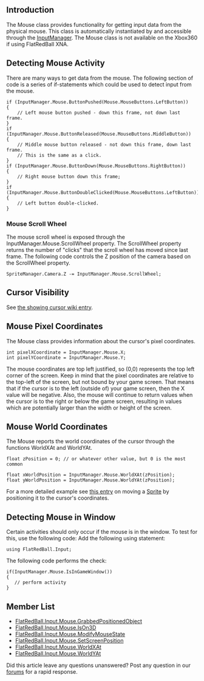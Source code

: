 ## Introduction

The Mouse class provides functionality for getting input data from the physical mouse. This class is automatically instantiated by and accessible through the [InputManager](/frb/docs/index.php?title=FlatRedBall.Input.InputManager "FlatRedBall.Input.InputManager"). The Mouse class is not available on the Xbox360 if using FlatRedBall XNA.

## Detecting Mouse Activity

There are many ways to get data from the mouse. The following section of code is a series of if-statements which could be used to detect input from the mouse.

    if (InputManager.Mouse.ButtonPushed(Mouse.MouseButtons.LeftButton))
    {
        // Left mouse button pushed - down this frame, not down last frame.
    }
    if (InputManager.Mouse.ButtonReleased(Mouse.MouseButtons.MiddleButton))
    {
        // Middle mouse button released - not down this frame, down last frame.
        // This is the same as a click.
    }
    if (InputManager.Mouse.ButtonDown(Mouse.MouseButtons.RightButton))
    {
        // Right mouse button down this frame;
    }
    if (InputManager.Mouse.ButtonDoubleClicked(Mouse.MouseButtons.LeftButton))
    {
        // Left button double-clicked.
    }

### Mouse Scroll Wheel

The mouse scroll wheel is exposed through the InputManager.Mouse.ScrollWheel property. The ScrollWheel property returns the number of "clicks" that the scroll wheel has moved since last frame. The following code controls the Z position of the camera based on the ScrollWheel property.

    SpriteManager.Camera.Z -= InputManager.Mouse.ScrollWheel;

## Cursor Visibility

See [the showing cursor wiki entry](/frb/docs/index.php?title=Microsoft.Xna.Framework.Game#Showing_Cursor "Microsoft.Xna.Framework.Game").

## Mouse Pixel Coordinates

The Mouse class provides information about the cursor's pixel coordinates.

    int pixelXCoordinate = InputManager.Mouse.X;
    int pixelYCoordinate = InputManager.Mouse.Y;

The mouse coordinates are top left justified, so (0,0) represents the top left corner of the screen. Keep in mind that the pixel coordinates are relative to the top-left of the screen, but not bound by your game screen. That means that if the cursor is to the left (outside of) your game screen, then the X value will be negative. Also, the mouse will continue to return values when the cursor is to the right or below the game screen, resulting in values which are potentially larger than the width or height of the screen.

## Mouse World Coordinates

The Mouse reports the world coordinates of the cursor through the functions WorldXAt and WorldYAt.

    float zPosition = 0; // or whatever other value, but 0 is the most common

    float xWorldPosition = InputManager.Mouse.WorldXAt(zPosition);
    float yWorldPosition = InputManager.Mouse.WorldYAt(zPosition);

For a more detailed example see [this entry](/frb/docs/index.php?title=FlatRedBall.Math.IAttachable#Creating_Attachments "FlatRedBall.Math.IAttachable") on moving a [Sprite](/frb/docs/index.php?title=FlatRedBall.Sprite "FlatRedBall.Sprite") by positioning it to the cursor's coordinates.

## Detecting Mouse in Window

Certain activities should only occur if the mouse is in the window. To test for this, use the following code: Add the following using statement:

    using FlatRedBall.Input;

The following code performs the check:

    if(InputManager.Mouse.IsInGameWindow())
    {
       // perform activity
    }

## Member List

-   [FlatRedBall.Input.Mouse.GrabbedPositionedObject](/frb/docs/index.php?title=FlatRedBall.Input.Mouse.GrabbedPositionedObject "FlatRedBall.Input.Mouse.GrabbedPositionedObject")
-   [FlatRedBall.Input.Mouse.IsOn3D](/frb/docs/index.php?title=FlatRedBall.Input.Mouse.IsOn3D "FlatRedBall.Input.Mouse.IsOn3D")
-   [FlatRedBall.Input.Mouse.ModifyMouseState](/frb/docs/index.php?title=FlatRedBall.Input.Mouse.ModifyMouseState "FlatRedBall.Input.Mouse.ModifyMouseState")
-   [FlatRedBall.Input.Mouse.SetScreenPosition](/frb/docs/index.php?title=FlatRedBall.Input.Mouse.SetScreenPosition "FlatRedBall.Input.Mouse.SetScreenPosition")
-   [FlatRedBall.Input.Mouse.WorldXAt](/frb/docs/index.php?title=FlatRedBall.Input.Mouse.WorldXAt&action=edit&redlink=1 "FlatRedBall.Input.Mouse.WorldXAt (page does not exist)")
-   [FlatRedBall.Input.Mouse.WorldYAt](/frb/docs/index.php?title=FlatRedBall.Input.Mouse.WorldXAt&action=edit&redlink=1 "FlatRedBall.Input.Mouse.WorldXAt (page does not exist)")

Did this article leave any questions unanswered? Post any question in our [forums](/frb/forum.md) for a rapid response.
